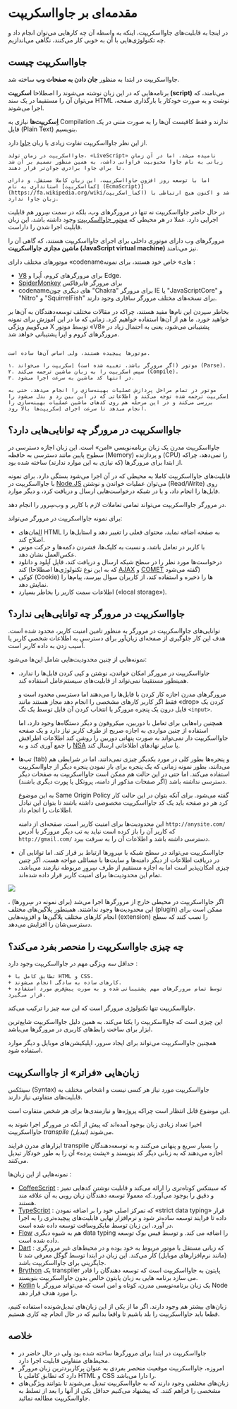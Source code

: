 # مقدمه‌ای بر جاوااسکریپت 

در اینجا به قابلیت‌های جاوااسکریپت، اینکه به واسطه آن چه کارهایی می‌توان انجام داد و چه تکنولوژی‌هایی با آن به خوبی کار می‌کنند، نگاهی می‌اندازیم.  

## جاوااسکریپت چیست  

جاوااسکریپت در ابتدا به منظور **جان دادن به صفحات وب** ساخته شد.  

برنامه‌هایی که در این زبان نوشته می‌شوند را اصطلاحا **اسکریپت (script)** می‌نامند، که می‌توان آن را مستقیما در یک سند HTML نوشت و به صورت خودکار با بارگذاری صفحه، اجرا می‌شوند.  

**اِسکریپت‌ها** نیازی به Compilation ندارند و فقط کافیست آن‌ها را به صورت متنی در یک فایل (Plain Text) بنویسیم.

از این نظر جاوااسکریپت تفاوت زیادی با زبان [جاوا](https://fa.wikipedia.org/wiki/جاوا) دارد.

```smart header="چرا به آن <u>جاوا</u>اسکریپت می‌گویند؟"
جاوااسکریپت در زمان تولد، «LiveScript» نامیده می‌شد. اما در آن زمان زبانی به نام جاوا محبوبیت فراوانی داشت، به همین منظور تصمیم بر آن شد تا برای جاوا برادری جوان‌تر قرار دهند.  

اما با توسعه روز افزون جاوااسکریپت، این زبان کاملا مستقل، و دارای استانداری به نام [اِکمااسکریپت (EcmaScript)](https://fa.wikipedia.org/wiki/اکما_اسکریپت) شد و اکنون هیچ ارتباطی با زبان جاوا ندارد.
```

در حال حاضر جاوااسکریپت نه تنها در مرورگرهای وب، بلکه در سمت سِرور هم قابلیت اجرایی دارد. عملا در هر محیطی که  [موتور جاوااسکریپت](https://fa.wikipedia.org/wiki/موتور_جاوااسکریپت) وجود داشته باشد، این زبان قابلیت اجرا شدن را داراست.

مرورگرهای وب دارای موتوری داخلی برای اجرای جاوااسکریپت هستند، که گاهی آن را  **ماشین مجازی جاوااسکریپت (JavaScript virtual machine)** نیز می‌نامند.  

موتورهای مختلف دارای «codenameهای» خاص خود هستند، برای نمونه :  

- [V8](https://fa.wikipedia.org/wiki/%D9%88%DB%8C%DB%B8_(%D9%85%D9%88%D8%AA%D9%88%D8%B1_%D8%AC%D8%A7%D9%88%D8%A7%D8%A7%D8%B3%DA%A9%D8%B1%DB%8C%D9%BE%D8%AA)) برای مرورگرهای کروم، اُپِرا و Edge.
- [SpiderMonkey](https://en.wikipedia.org/wiki/SpiderMonkey) برای مرورگر فایرفاکس
- codenameهای دیگری چون "Chakra" برای مرورگر IE یا "JavaScriptCore"‎ و "Nitro" و "SquirrelFish" برای نسخه‌های مختلف مرورگر سافاری وجود دارند.

بخاطر سپردن این نام‌ها مفید هستند، چراکه در مقالات مختلف توسعه‌دهندگان به آن‌ها بر خواهید خورد. ما هم از آن‌ها استفاده خواهیم کرد. زمانی که ما در این آموزش برای نمونه می‌گوییم ویژگی X توسط موتور «V8» پشتیبانی می‌شود، یعنی به احتمال زیاد در مرورگرهای کروم و اپرا پشتیبانی خواهد شد.

```smart header="موتورها چگونه کار می‌کنند؟"

موتورها پیچیده هستند، ولی اساس آن‌ها ساده است.  

۱. موتور (اگر مرورگر باشد، تعبیه شده است) اِسکریپت را می‌خواند (Parse).
۲. سپس اسکریپت را به زبان ماشین ترجمه می‌کند (Compile). 
۳. در انتها کد ماشین به سرعت اجرا می‌شود.

موتور در تمام مراحل پردازش عملیات بهینه‌سازی را انجام می‌دهد. حتی به اِسکریپت‌ ترجمه شده توجه می‌کند و اطلاعاتی که در این بین رد و بدل می‌شود را بررسی می‌کند و در این مرحله هم روی ‌کدهای ماشین عملیات بهینه‌سازی را انجام می‌دهد تا سرعت اجرای اِسکریپت‌ها بالا رود. 
```

## جاوااسکریپت در مرورگر چه توانایی‌هایی دارد؟

جاوااسکریپت مدرن یک زبان برنامه‌نویسی «امن» است. این زبان اجازه دسترسی در سطوح پایین مانند دسترسی به حافظه (Memory) و پردازنده (CPU) را نمی‌دهد، چراکه از ابتدا برای مرورگرها (که نیازی به این موارد ندارند) ساخته شده بود.  

قابلیت‌های جاوااسکریپت کاملا به محیطی که در آن اجرا می‌شود بستگی دارد. برای نمونه با جاوااسکریپت در [Node.JS](https://fa.wikipedia.org/wiki/%D9%86%D9%88%D8%AF_%D8%AC%DB%8C%E2%80%8C%D8%A7%D8%B3) می‌توان عملیات خواندن و نوشتن (Read/Write) روی فایل‌ها را انجام داد، و یا در شبکه درخواست‌هایی ارسال و دریافت کرد، و دیگر موارد.  

در مرورگر جاوااسکریپت می‌تواند تمامی تعاملات لازم با کاربر و وب‌سِرور را انجام دهد.  

برای نمونه جاوااسکریپت در مرورگر می‌تواند:  

- اِلِمان‌های HTML به صفحه اضافه نماید، محتوای فعلی را تغییر دهد و استایل‌ها را اصلاح کند.  
- با کاربر در تعامل باشد، و نسبت به کلیک‌ها، فشردن دکمه‌ها و حرکت موس عکس‌العمل نشان دهد.  
- درخواست‌ها مورد نظر را در سطح شبکه ارسال و دریافت کند، فایل آپلود و دانلود کند (که به این نوع تکنولوژی‌ها اصطلاحا [AJAX](https://fa.wikipedia.org/wiki/%D8%A7%DB%8C%D8%AC%DA%A9%D8%B3_(%D8%A8%D8%B1%D9%86%D8%A7%D9%85%D9%87%E2%80%8C%D9%86%D9%88%DB%8C%D8%B3%DB%8C)) و [COMET](https://fa.wikipedia.org/wiki/%DA%A9%D8%A7%D9%85%D8%AA) گفته می‌شود)  
- کوکی (Cookie) ها را ذخیره و استفاده کند، از کاربران سوال بپرسد، پیام‌ها را نمایش دهد.  
- اطلاعات سمت کاربر را بخاطر بسپارد («local storage»).  

## جاوااسکریپت در مرورگر چه توانایی‌هایی ندارد؟  

توانایی‌های جاوااسکریپت در مرورگر به منظور تامین امنیت کاربر، محدود شده است. هدف این کار جلوگیری از صفحه‌ای زیان‌آور برای دسترسی به اطلاعات شخصی کاربر یا آسیب زدن به داده کاربر است.

نمونه‌هایی از چنین محدودیت‌هایی شامل این‌ها می‌شود:

- جاوااسکریپت در مرورگر امکان خواندن، نوشتن و کپی کردن فایل‌ها را ندارد. همینطور مستقیما نمی‌تواند از قابلیت‌های سیستم‌عامل استفاده کند.  

    مرورگرهای مدرن اجازه کار کردن با فایل‌ها را می‌دهند اما دسترسی محدود است و فقط اگر کاربر کارهای مشخصی را انجام دهد مجاز هستند مانند «drop» کردن یک فایل درون یک پنجره مرورگر یا انتخاب کردن آن فایل توسط یک تگ `<input>`.

    همچنین راه‌هایی برای تعامل با دوربین، میکروفون و دیگر دستگاه‌ها وجود دارد، اما استفاده از چنین مواردی به اجازه صریح از طرف کاربر نیاز دارد و یک صفحه جاوااسکریپت دار نمی‌تواند به صورت پنهانی دوربین را روشن کند اطلاعات اطرافش را جمع آوری کند و به [NSA](https://en.wikipedia.org/wiki/National_Security_Agency) یا سایر نهادهای اطلاعاتی ارسال کند. 
- تب‌ها (tab) و پنجره‌ها بطور کلی در مورد یکدیگر چیزی نمی‌دانند. اما در شرایطی هم می‌دانند، بطور نمونه زمانی که یک پنجره برای باز نمودن پنجره دیگر از جاوااسکریپت استفاده می‌کند. اما حتی در این حالت هم ممکن است جاوااسکریپت به صفحات دیگر دسترسی نداشته باشد (اگر صفحات مذکور از دامنه، پروتکل یا پورت دیگری باشند).  

    به این موضوع Same Origin Policy گفته می‌شود. برای آنکه بتوان در این حالت کار کرد هر دو صفحه باید یک کد جاوااسکریپت مخصوصی داشته باشند تا بتوان این تبادل اطلاعات را انجام داد.   

    این محدودیت‌ها برای امنیت کاربر است. صفحه‌ای از دامنه `http://anysite.com/` که کاربر آن را باز کرده است نباید به تب دیگر مرورگر با آدرس `http://gmail.com/` دسترسی داشته باشد و اطلاعات آن را به سرقت ببرد.  
- جاوااسکریپت می‌تواند در سطح شبکه با سِروِرها ارتباط بر قرار کند. اما توانایی آن در دریافت اطلاعات از دیگر دامنه‌ها و سایت‌ها با مسائلی مواجه هست. اگر چنین چیزی امکان‌پذیر است اما به اجازه مستقیم از طرف سِروِرِ مربوطه نیازمند می‌باشد. تمام این محدودیت‌ها برای امنیت کاربر قرار داده شده‌اند.  

![](limitations.svg) 

اگر جاوااسکریپت در محیطی خارج از مرورگرها اجرا می‌شد (برای نمونه در سِروِرها) ، این محدودیت‌ها وجود نداشتند. همینطور پلاگین‌های مختلف (plugin) ممکن است برای انجام کارهای مختلف پلاگین‌ها و افزونه‌هایی (extension) را نصب کنند که سطح دسترسی‌شان را افزایش می‌دهد. 
 
## چه چیزی جاوااسکریپت را منحصر بفرد می‌کند؟  

حداقل *سه* ویژگی مهم در جاوااسکریپت وجود دارد :  

```compare
+ تطابق کامل با HTML و CSS.
+ کارهای ساده به سادگی انجام می‌شوند.
+ توسط تمام مرورگرهای مهم پشتیبانی شده و به صورت پیش‌فرض مورد استفاده قرار می‌گیرد.
```
جاوااسکریپت تنها تکنولوژی مرورگر است که این سه چیز را ترکیب می‌کند.

این چیزی است که جاوااسکریپت را یکتا می‌کند. به همین دلیل جاوااسکریپت شایع‌ترین ابزار برای ساخت رابط‌های کاربری در مرورگر‌ها می‌باشد.

همچنین جاوااسکریپت می‌تواند برای ایجاد سرور، اپلیکیشن‌های موبایل و دیگر موارد استفاده شود.

##  زبان‌هایی «فراتر» از جاوااسکریپت

سینتَکس (Syntax) جاوااسکریپت مورد نیاز هر کسی نیست و اشخاص مختلف به قابلیت‌های متفاوتی نیاز دارند. 

این موضوع قابل انتظار است چراکه پروژه‌ها و نیازمندی‌ها برای هر شخص متفاوت است.  

اخیرا تعداد زیادی زبان بوجود آمده‌اند که پیش از آنکه در مرورگر اجرا شوند به جاوااسکریپت *transpile (تبدیل)* می‌شوند.

ابزارهای مدرن فرایند transpile را بسیار سریع و پنهانی می‌کنند و به توسعه‌دهندگان اجازه می‌دهند که به زبانی دیگر کد بنویسند و «پشت پرده» آن را به طور خودکار تبدیل می‌کنند.

نمونه‌هایی از این زبان‌ها : 

- [CoffeeScript](http://coffeescript.org/) : که سینتکس کوتاه‌تری را ارائه می‌کند و قابلیت نوشتن کدهایی تمیز و دقیق را بوجود می‌آورد.که معمولا توسعه دهندگان زبان روبی به آن علاقه مند هستند. 
- [TypeScript](http://www.typescriptlang.org/) : که تمرکز اصلی خود را بر اضافه نمودن «strict data typing» قرار داده تا فرایند توسعه ساده‌تر شود و نرم‌افزار نهایی قابلیت‌های پیچیده‌تری را به اجرا در آورد. این زبان توسط مایکروسافت توسعه داده شده است. 
- [Flow](http://flow.org/) هم به شیوه دیگری data typing را اضافه می کند. و توسط فیس بوک توسعه داده شده است.
- [Dart](https://www.dartlang.org/) : که زبانی مستقل با موتور مربوط به خود بوده و در محیط‌های غیر مرورگری (مانند نرم‌افزارهای موبایل) کار می‌کند. این زبان در ابتدا توسط گوگل معرفی شد تا جایگزینی برای جاوااسکریپت باشد.  
- [Brython](https://brython.info/) یک transpiler پایتون به جاوااسکریپت است که توسعه دهندگان را قادر می سازد برنامه هایی به زبان پایتون خالص بدون جاوااسکریپت بنویسند.
- [Kotlin](https://kotlinlang.org/docs/reference/js-overview.html) یک زبان برنامه‌نویسی مدرن، کوتاه و امن است که می‌تواند مرورگر یا Node را مورد هدف قرار دهد.

زبان‌های بیشتر هم وجود دارند. اگر ما از یکی از این زبان‌های تبدیل‌شونده استفاده کنیم، قطعا باید جاوااسکریپت را بلد باشیم تا واقعا بدانیم که در حال انجام چه کاری هستیم.

## خلاصه 

- جاوااسکریپت در ابتدا برای مرورگرها ساخته شده بود ولی در حال حاضر در محیط‌های متفاوتی قابلیت اجرا دارد.
- امروزه، جاوااسکریپت موقعیت منحصر بفردی به عنوان پرکاربردترین زبان مرورگر دارد که تطابق کاملی با HTML و CSS را دارا می‌باشد.
- زبان‌های مختلفی وجود دارند که به جاوااسکریپت تبدیل می‌شوند تا بتوانند ویژگی‌های مشخصی را فراهم کنند. که پیشنهاد می‌کنیم حداقل یکی از آنها را بعد از تسلط به جاوااسکریپت مطالعه نمائید.
